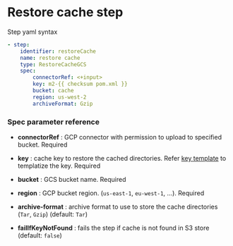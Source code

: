 # Restore cache step

Step yaml syntax
```yaml
- step:
    identifier: restoreCache
    name: restore cache
    type: RestoreCacheGCS
    spec:
        connectorRef: <+input>
        key: m2-{{ checksum pom.xml }}
        bucket: cache
        region: us-west-2
        archiveFormat: Gzip
```

### Spec parameter reference

- **connectorRef** : GCP connector with permission to upload to specified bucket. Required

- **key** : cache key to restore the cached directories. Refer [key template](../../key-template/) to templatize the key. Required

- **bucket** : GCS bucket name. Required

- **region** : GCP bucket region. (`us-east-1`, `eu-west-1`, ...). Required

- **archive-format** : archive format to use to store the cache directories (`Tar`, `Gzip`) (default: `Tar`)

- **failIfKeyNotFound** : fails the step if cache is not found in S3 store (default: `false`)